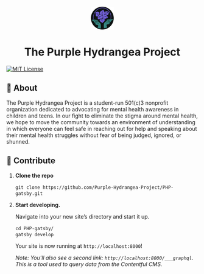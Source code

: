 <p align="center">
  <a href="https://thepurplehydrangeaproject.org">
    <img alt="Gatsby" src="/static/circle_logo.png" width="60" />
  </a>
</p>
<h1 align="center">
  The Purple Hydrangea Project
</h1>

[![MIT License](https://img.shields.io/github/license/Purple-Hydrangea-Project/PHP-gatsby)](https://github.com/Purple-Hydrangea-Project/PHP-gatsby/blob/master/LICENSE)

## 🌼 About

The Purple Hydrangea Project is a student-run 501(c)3 nonprofit organization dedicated to advocating for mental health awareness in children and teens. In our fight to eliminate the stigma around mental health, we hope to move the community towards an environment of understanding in which everyone can feel safe in reaching out for help and speaking about their mental health struggles without fear of being judged, ignored, or shunned. 

## 🚀 Contribute

1.  **Clone the repo**

    ```shell
    git clone https://github.com/Purple-Hydrangea-Project/PHP-gatsby.git
    ```

1.  **Start developing.**

    Navigate into your new site’s directory and start it up.

    ```shell
    cd PHP-gatsby/
    gatsby develop
    ```
    
    Your site is now running at `http://localhost:8000`!

    _Note: You'll also see a second link: _`http://localhost:8000/___graphql`_. This is a tool used to query data from the Contentful CMS._

